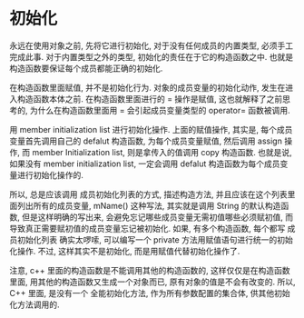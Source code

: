 # 初始化

永远在使用对象之前, 先将它进行初始化, 对于没有任何成员的内置类型, 必须手工完成此事. 对于内置类型之外的类型, 初始化的责任在于它的构造函数之中. 也就是构造函数要保证每个成员都能正确的初始化.

在构造函数里面赋值, 并不是初始化行为. 对象的成员变量的初始化动作, 发生在进入构造函数本体之前. 在构造函数里面进行的 = 操作是赋值, 这也就解释了之前思考的, 为什么在构造函数里面用 = 会引起成员变量类型的 operator= 函数被调用.

用 member initialization list 进行初始化操作. 上面的赋值操作, 其实是, 每个成员变量首先调用自己的 defalut 构造函数, 为每个成员变量赋值, 然后调用 assign 操作, 而 member Initialization list, 则是拿传入的值调用 copy 构造函数. 也就是说, 如果没有 member initialization list, 一定会调用 defalut 构造函数为每个成员变量进行初始化操作的. 

所以, 总是应该调用 成员初始化列表的方式, 描述构造方法, 并且应该在这个列表里面列出所有的成员变量, mName() 这种写法, 其实就是调用 String 的默认构造函数, 但是这样明确的写出来, 会避免忘记哪些成员变量无需初值哪些必须赋初值, 而导致真正需要赋初值的成员变量忘记被初始化. 如果, 有多个构造函数, 每个都写 成员初始化列表 确实太啰嗦, 可以编写一个 private 方法用赋值语句进行统一的初始化操作. 不过, 这样其实不是初始化, 而是用赋值代替初始化操作了.

注意, c++ 里面的构造函数是不能调用其他的构造函数的, 这样仅仅是在构造函数里面, 用其他的构造函数又生成一个对象而已, 原有对象的值是不会有改变的. 所以, C++ 里面, 是没有一个 全能初始化方法, 作为所有参数配置的集合体, 供其他初始化方法调用的.